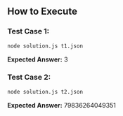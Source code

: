 ## How to Execute

### Test Case 1:
```bash
node solution.js t1.json
```
**Expected Answer:** 3

### Test Case 2:
```bash
node solution.js t2.json
```
**Expected Answer:** 79836264049351
